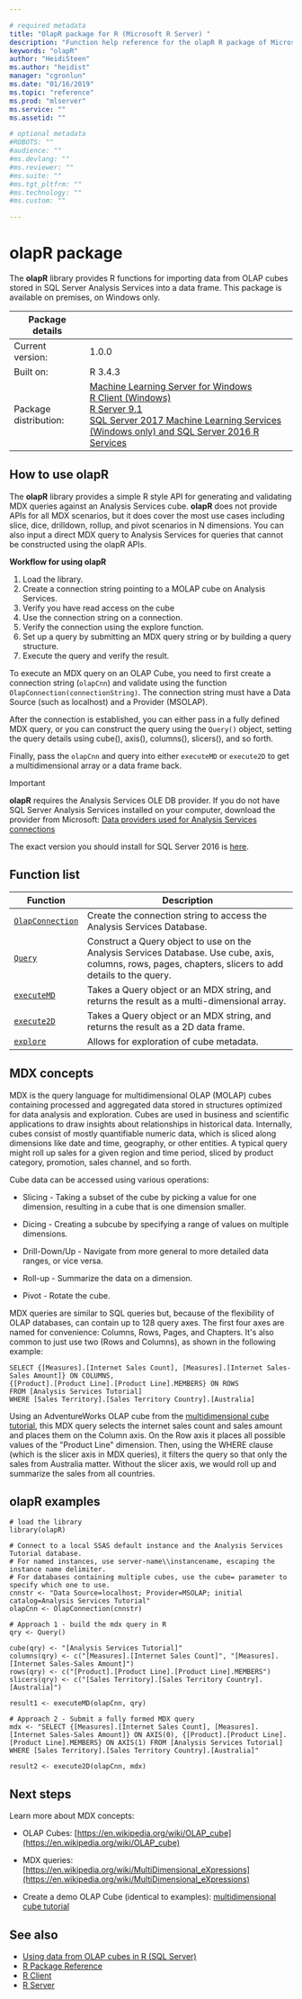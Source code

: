 ```yaml
--- 

# required metadata 
title: "OlapR package for R (Microsoft R Server) " 
description: "Function help reference for the olapR R package of Microsoft R Server, used to import data from OLAP cubes stored in SQL Server Analysis Services into R." 
keywords: "olapR" 
author: "HeidiSteen"
ms.author: "heidist" 
manager: "cgronlun" 
ms.date: "01/16/2019" 
ms.topic: "reference" 
ms.prod: "mlserver" 
ms.service: "" 
ms.assetid: "" 

# optional metadata 
#ROBOTS: "" 
#audience: "" 
#ms.devlang: "" 
#ms.reviewer: "" 
#ms.suite: "" 
#ms.tgt_pltfrm: "" 
#ms.technology: "" 
#ms.custom: "" 

--- 
```


# olapR package

The **olapR** library provides R functions for importing data from OLAP cubes stored in SQL Server Analysis Services into a data frame. This package is available on premises, on Windows only.

| Package details | |
|--------|-|
| Current version: |  1.0.0 |
| Built on: | R 3.4.3 |
| Package distribution: | [Machine Learning Server for Windows](../../what-is-machine-learning-server.md) </br>[R Client (Windows)](../../r-client/what-is-microsoft-r-client.md) <br/>[R Server 9.1](../../what-is-microsoft-r-server.md)   <br/>[SQL Server 2017 Machine Learning Services (Windows only) and SQL Server 2016 R Services](https://docs.microsoft.com/sql/advanced-analytics/getting-started-with-machine-learning-services) |


## How to use olapR

The **olapR** library provides a simple R style API for generating and validating MDX queries against an Analysis Services cube. **olapR** does not provide APIs for all MDX scenarios, but it does cover the most use cases including slice, dice, drilldown, rollup, and pivot scenarios in N dimensions. You can also input a direct MDX query to Analysis Services for queries that cannot be constructed using the olapR APIs.  

**Workflow for using olapR**

1. Load the library.
1. Create a connection string pointing to a MOLAP cube on Analysis Services. 
2. Verify you have read access on the cube
3. Use the connection string on a connection.
4. Verify the connection using the explore function.
5. Set up a query by submitting an MDX query string or by building a query structure.
6. Execute the query and verify the result.

To execute an MDX query on an OLAP Cube, you need to first create a connection string (`olapCnn`) and validate using the function `OlapConnection(connectionString)`. The connection string must have a Data Source (such as localhost) and a Provider (MSOLAP). 

After the connection is established, you can either pass in a fully defined MDX query, or you can construct the query using the `Query()` object, setting the query details using cube(), axis(), columns(), slicers(), and so forth. 

Finally, pass the `olapCnn` and query into either `executeMD` or `execute2D` to get a multidimensional array or a data frame back.

> [!Important]
> **olapR** requires the Analysis Services OLE DB provider. If you do not have SQL Server Analysis Services installed on your computer, download the provider from Microsoft:
>[Data providers used for Analysis Services connections](https://docs.microsoft.com/sql/analysis-services/instances/data-providers-used-for-analysis-services-connections)
>
>The exact version you should install for SQL Server 2016 is [here](https://download.microsoft.com/download/8/7/2/872BCECA-C849-4B40-8EBE-21D48CDF1456/ENU/x64/SQL_AS_OLEDB.msi).
>

## Function list

|Function | Description |
|---------|-------------|
|[`OlapConnection`](olapconnection.md) |Create the connection string to access the Analysis Services Database. |
|[`Query`](query.md) |Construct a Query object to use on the Analysis Services Database. Use cube, axis, columns, rows, pages, chapters, slicers to add details to the query.|
|[`executeMD`](executemd.md) |Takes a Query object or an MDX string, and returns the result as a multi-dimensional array. |
|[`execute2D`](execute2d.md)|Takes a Query object or an MDX string, and returns the result as a 2D data frame. |
|[`explore`](explore.md)|Allows for exploration of cube metadata. |

## MDX concepts

MDX is the query language for multidimensional OLAP (MOLAP) cubes containing processed and aggregated data stored in structures optimized for data analysis and exploration. Cubes are used in business and scientific applications to draw insights about relationships in historical data. Internally, cubes consist of mostly quantifiable numeric data, which is sliced along dimensions like date and time, geography, or other entities. A typical query might roll up sales for a given region and time period, sliced by product category, promotion, sales channel, and so forth.

 Cube data can be accessed using various operations:

* Slicing - Taking a subset of the cube by picking a value for one dimension, resulting in a cube that is one dimension smaller.

* Dicing - Creating a subcube by specifying a range of values on multiple dimensions.

* Drill-Down/Up - Navigate from more general to more detailed data ranges, or vice versa.

* Roll-up - Summarize the data on a dimension.

* Pivot - Rotate the cube.

MDX queries are similar to SQL queries but, because of the flexibility of OLAP databases, can contain up to 128 query axes. The first four axes are named for convenience: Columns, Rows, Pages, and Chapters. It's also common to just use two (Rows and Columns), as shown in the following example:

~~~~
SELECT {[Measures].[Internet Sales Count], [Measures].[Internet Sales-Sales Amount]} ON COLUMNS, 
{[Product].[Product Line].[Product Line].MEMBERS} ON ROWS
FROM [Analysis Services Tutorial]
WHERE [Sales Territory].[Sales Territory Country].[Australia]
~~~~

Using an AdventureWorks OLAP cube from the [multidimensional cube tutorial](https://docs.microsoft.com/sql/analysis-services/multidimensional-modeling-adventure-works-tutorial), this MDX query selects the internet sales count and sales amount and places them on the Column axis. On the Row axis it places all possible values of the "Product Line" dimension. Then, using the WHERE clause (which is the slicer axis in MDX queries), it filters the query so that only the sales from Australia matter. Without the slicer axis, we would roll up and summarize the sales from all countries.

 ## olapR examples

 ```
# load the library
library(olapR)

# Connect to a local SSAS default instance and the Analysis Services Tutorial database.
# For named instances, use server-name\\instancename, escaping the instance name delimiter.
# For databases containing multiple cubes, use the cube= parameter to specify which one to use.
cnnstr <- "Data Source=localhost; Provider=MSOLAP; initial catalog=Analysis Services Tutorial"
olapCnn <- OlapConnection(cnnstr)

# Approach 1 - build the mdx query in R
qry <- Query()

cube(qry) <- "[Analysis Services Tutorial]"
columns(qry) <- c("[Measures].[Internet Sales Count]", "[Measures].[Internet Sales-Sales Amount]")
rows(qry) <- c("[Product].[Product Line].[Product Line].MEMBERS") 
slicers(qry) <- c("[Sales Territory].[Sales Territory Country].[Australia]")

result1 <- executeMD(olapCnn, qry)

# Approach 2 - Submit a fully formed MDX query
mdx <- "SELECT {[Measures].[Internet Sales Count], [Measures].[Internet Sales-Sales Amount]} ON AXIS(0), {[Product].[Product Line].[Product Line].MEMBERS} ON AXIS(1) FROM [Analysis Services Tutorial] WHERE [Sales Territory].[Sales Territory Country].[Australia]"

result2 <- execute2D(olapCnn, mdx)
```

## Next steps

Learn more about MDX concepts:

+ OLAP Cubes: [https://en.wikipedia.org/wiki/OLAP_cube](https://en.wikipedia.org/wiki/OLAP_cube)

+ MDX queries: [https://en.wikipedia.org/wiki/MultiDimensional_eXpressions](https://en.wikipedia.org/wiki/MultiDimensional_eXpressions)

+ Create a demo OLAP Cube (identical to examples): [multidimensional cube tutorial](https://docs.microsoft.com/sql/analysis-services/multidimensional-modeling-adventure-works-tutorial)  

## See also

+ [Using data from OLAP cubes in R (SQL Server)](https://docs.microsoft.com/sql/advanced-analytics/r/using-data-from-olap-cubes-in-r)
+ [R Package Reference](../introducing-r-server-r-package-reference.md) 
+ [R Client](../../r-client/what-is-microsoft-r-client.md) 
+ [R Server](../../what-is-microsoft-r-server.md)

